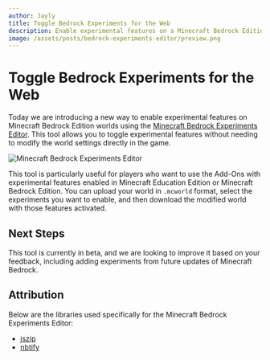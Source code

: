 ```yaml
---
author: Jayly
title: Toggle Bedrock Experiments for the Web
description: Enable experimental features on a Minecraft Bedrock Edition worlds using the Minecraft Bedrock Experiments Editor for testing the latest features.
image: /assets/posts/bedrock-experiments-editor/preview.png
---
```


# Toggle Bedrock Experiments for the Web

Today we are introducing a new way to enable experimental features on Minecraft Bedrock Edition worlds using the [Minecraft Bedrock Experiments Editor](/bedrock-experiments/). This tool allows you to toggle experimental features without needing to modify the world settings directly in the game.

![Minecraft Bedrock Experiments Editor](/assets/posts/bedrock-experiments-editor/preview.png)

This tool is particularly useful for players who want to use the Add-Ons with experimental features enabled in Minecraft Education Edition or Minecraft Bedrock Edition. You can upload your world in `.mcworld` format, select the experiments you want to enable, and then download the modified world with those features activated.

## Next Steps

This tool is currently in beta, and we are looking to improve it based on your feedback, including adding experiments from future updates of Minecraft Bedrock.

## Attribution

Below are the libraries used specifically for the Minecraft Bedrock Experiments Editor:

- [jszip](https://github.com/Stuk/jszip)
- [nbtify](https://github.com/Offroaders123/NBTify)
